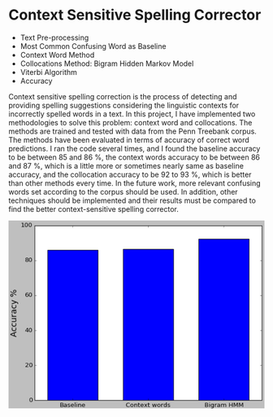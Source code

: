 # Context Sensitive Spelling Corrector
- Text Pre-processing
- Most Common Confusing Word as Baseline
- Context Word Method
- Collocations Method: Bigram Hidden Markov Model
- Viterbi Algorithm
- Accuracy

Context sensitive spelling correction is the process of detecting and providing spelling suggestions considering the linguistic contexts for incorrectly spelled words in a text. In this project, I have implemented two methodologies to solve this problem: context word and collocations. The methods are trained and tested with data from the Penn Treebank corpus. The methods have been evaluated in terms of accuracy of correct word predictions.
I ran the code several times, and I found the baseline accuracy to be between 85 and 86 %, the context words accuracy to be between 86 and 87 %, which is a little more or sometimes nearly same as baseline accuracy, and the collocation accuracy to be 92 to 93 %, which is better than other methods every time.
In the future work, more relevant confusing words set according to the corpus should be used. In addition, other techniques should be implemented and their results must be compared to find the better context-sensitive spelling corrector.

<img src="Context-Sensitive-Spelling-Corrector.png">